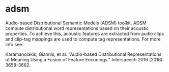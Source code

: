 # adsm
Audio-based Distributional Semantic Models (ADSM) toolkit. ADSM compute distributional word representations based on their acoustic properties. To achieve this, acoustic features are extracted from audio clips and clip-tag mappings are used to compute tag representations. For more info see:

Karamanolakis, Giannis, et al. "Audio-based Distributional Representations of Meaning Using a Fusion of Feature Encodings." Interspeech 2016 (2016): 3658-3662.
